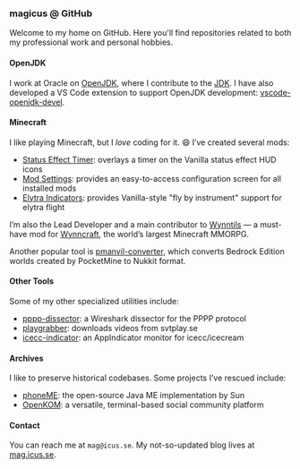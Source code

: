 ### magicus @ GitHub

Welcome to my home on GitHub. Here you'll find repositories related to both my professional work and personal hobbies.

#### OpenJDK

I work at Oracle on [OpenJDK](https://openjdk.java.net), where I contribute to the [JDK](https://github.com/openjdk/jdk). I have also developed a VS Code extension to support OpenJDK development: [vscode-openjdk-devel](https://github.com/magicus/vscode-openjdk-devel).

#### Minecraft

I like playing Minecraft, but I *love* coding for it. 😄 I’ve created several mods:
 * [Status Effect Timer](https://github.com/magicus/statuseffecttimer): overlays a timer on the Vanilla status effect HUD icons
 * [Mod Settings](https://github.com/magicus/ModSettings): provides an easy-to-access configuration screen for all installed mods
 * [Elytra Indicators](https://github.com/magicus/ElytraIndicators): provides Vanilla-style "fly by instrument" support for elytra flight

I’m also the Lead Developer and a main contributor to [Wynntils](https://github.com/magicus/Wynntils) — a must-have mod for [Wynncraft](https://wynncraft.com/), the world’s largest Minecraft MMORPG.

Another popular tool is [pmanvil-converter](https://github.com/magicus/pmanvil-converter), which converts Bedrock Edition worlds created by PocketMine to Nukkit format.

#### Other Tools

Some of my other specialized utilities include:
* [pppp-dissector](https://github.com/magicus/pppp-dissector): a Wireshark dissector for the PPPP protocol
* [playgrabber](https://github.com/magicus/playgrabber): downloads videos from svtplay.se
* [icecc-indicator](https://github.com/magicus/icecc-indicator): an AppIndicator monitor for icecc/icecream 

#### Archives

I like to preserve historical codebases. Some projects I’ve rescued include:
 * [phoneME](https://github.com/magicus/phoneME): the open-source Java ME implementation by Sun
 * [OpenKOM](https://github.com/magicus/OpenKOM): a versatile, terminal-based social community platform

#### Contact

You can reach me at `mag@icus.se`. My not-so-updated blog lives at [mag.icus.se](https://mag.icus.se).
